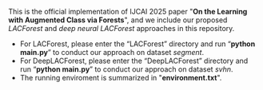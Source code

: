 This is the official implementation of IJCAI 2025 paper "**On the Learning with Augmented Class via Forests**", and we include our proposed _LACForest_ and _deep neural LACForest_ approaches in this repository. 

+ For LACForest, please enter the “LACForest” directory and run “**python main.py**” to conduct our approach on dataset _segment_.
+ For DeepLACForest, please enter the “DeepLACForest” directory and run “**python main.py**” to conduct our approach on dataset _svhn_.
+ The running enviroment is summarized in "**environment.txt**".
